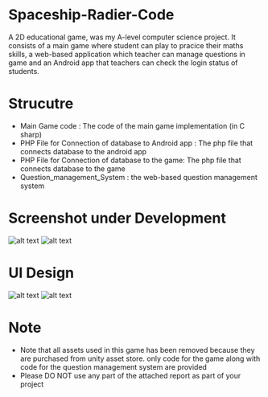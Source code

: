 # Spaceship-Radier-Code
A 2D educational game, was my A-level computer science project. It consists of a main game where student can play to pracice their maths skills, a web-based application which teacher can manage questions in game and an Android app that teachers can check the login status of students. 

# Strucutre
- Main Game code : The code of the main game implementation (in C sharp)
- PHP File for Connection of database to Android app : The php file that connects database to the android app
- PHP File for Connection of database to the game: The php file that connects database to the game 
- Question_management_System : the web-based question management system


# Screenshot under Development
![alt text](https://github.com/FortyIX/Spaceship-Radier-Code/blob/master/screenshot/under_dev.png "under development 1")
![alt text](https://github.com/FortyIX/Spaceship-Radier-Code/blob/master/screenshot/under_dev2.png " under development 2")

# UI Design 
![alt text](https://github.com/FortyIX/Spaceship-Radier-Code/blob/master/screenshot/menu.png "Menu page")
![alt text](https://github.com/FortyIX/Spaceship-Radier-Code/blob/master/screenshot/login.png "login page")

# Note
- Note that all assets used in this game has been removed because they are purchased from unity asset store. only code for the game along with code for the question management system are provided
- Please DO NOT use any part of the attached report as part of your project 

